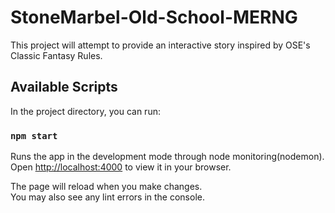 # StoneMarbel-Old-School-MERNG

This project will attempt to provide an interactive story inspired by OSE's Classic Fantasy Rules.

## Available Scripts

In the project directory, you can run:

### `npm start`

Runs the app in the development mode through node monitoring(nodemon).\
Open [http://localhost:4000](http://localhost:4000) to view it in your browser.

The page will reload when you make changes.\
You may also see any lint errors in the console.
